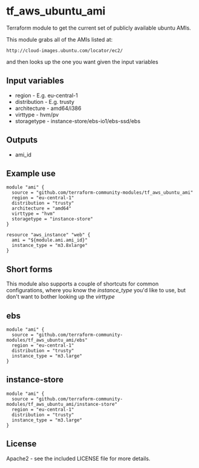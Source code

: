 tf_aws_ubuntu_ami
=================

Terraform module to get the current set of publicly available ubuntu AMIs.

This module grabs all of the AMIs listed at:

    http://cloud-images.ubuntu.com/locator/ec2/

and then looks up the one you want given the input variables

## Input variables

  * region - E.g. eu-central-1
  * distribution - E.g. trusty
  * architecture - amd64/i386
  * virttype - hvm/pv
  * storagetype - instance-store/ebs-io1/ebs-ssd/ebs

## Outputs

  * ami_id

## Example use

    module "ami" {
      source = "github.com/terraform-community-modules/tf_aws_ubuntu_ami"
      region = "eu-central-1"
      distribution = "trusty"
      architecture = "amd64"
      virttype = "hvm"
      storagetype = "instance-store"
    }

    resource "aws_instance" "web" {
      ami = "${module.ami.ami_id}"
      instance_type = "m3.8xlarge"
    }

## Short forms

This module also supports a couple of shortcuts for common configurations, where you
know the _instance_type_ you'd like to use, but don't want to bother looking up
the _virttype_

## ebs

    module "ami" {
      source = "github.com/terraform-community-modules/tf_aws_ubuntu_ami/ebs"
      region = "eu-central-1"
      distribution = "trusty"
      instance_type = "m3.large"
    }

## instance-store

    module "ami" {
      source = "github.com/terraform-community-modules/tf_aws_ubuntu_ami/instance-store"
      region = "eu-central-1"
      distribution = "trusty"
      instance_type = "m3.large"
    }  

## License

Apache2 - see the included LICENSE file for more details.

